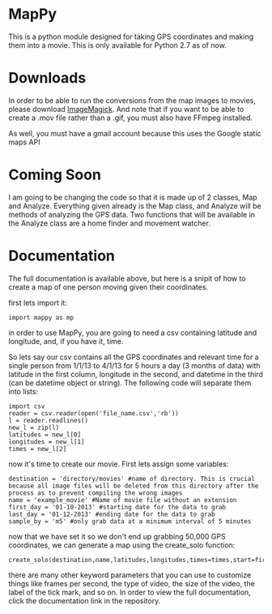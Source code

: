 MapPy
=====

This is a python module designed for taking GPS coordinates and making them into a movie. This is only available for Python 2.7 as of now.


Downloads
=========

In order to be able to run the conversions from the map images to movies, please download [ImageMagick](http://www.imagemagick.org/script/download.php). 
And note that if you want to be able to create a .mov file rather than a .gif, you must also have FFmpeg installed.

As well, you must have a gmail account because this uses the Google static maps API

Coming Soon
===========

I am going to be changing the code so that it is made up of 2 classes, Map and Analyze. Everything given already is the Map class, and Analyze will be methods of analyzing the GPS data. Two functions that will be available in the Analyze class are a home finder and movement watcher.

Documentation
=============

The full documentation is available above, but here is a snipit of how to create a map of one person moving given their coordinates.

first lets import it:

	import mappy as mp
	
in order to use MapPy, you are going to need a csv containing latitude and longitude, and, if you have it, time.

So lets say our csv contains all the GPS coordinates and relevant time for a single person from 1/1/13 to 4/1/13 for 5 hours a day (3 months of data) with latitude in the first column, longitude in the second, and datetime in the third (can be datetime object or string). The following code will separate them into lists:

	import csv
	reader = csv.reader(open('file_name.csv','rb'))
	l = reader.readlines()
	new_l = zip(l)
	latitudes = new_l[0]
	longitudes = new_l[1]
	times = new_l[2]

now it's time to create our movie. First lets assign some variables:

	destination = 'directory/movies' #name of directory. This is crucial because all image files will be deleted from this directory after the process as to prevent compiling the wrong images
	name = 'example_movie' #Name of movie file without an extension
	first_day = '01-10-2013' #starting date for the data to grab
	last_day = '01-12-2013' #ending date for the data to grab
	sample_by = 'm5' #only grab data at a minimum interval of 5 minutes

now that we have set it so we don't end up grabbing 50,000 GPS coordinates, we can generate a map using the create_solo function:

	create_solo(destination,name,latitudes,longitudes,times=times,start=first_day,end=last_day,by=sample_by)
	
there are many other keyword parameters that you can use to customize things like frames per second, the type of video, the size of the video, the label of the tick mark, and so on. In order to view the full documentation, click the documentation link in the repository.
